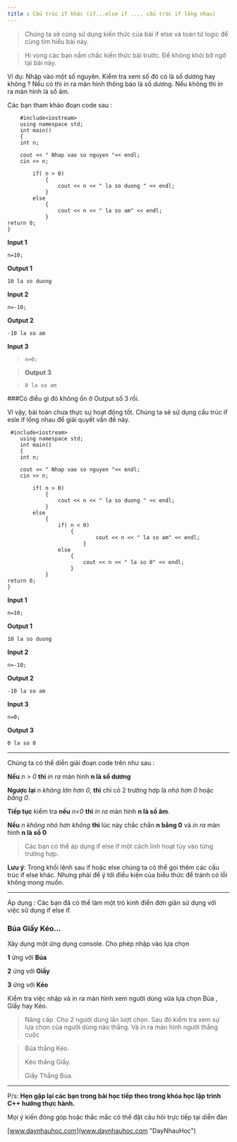 ```yaml
---
title : Cấu trúc if khác (if...else if ..., cấu trúc if lồng nhau)
---
```


>Chúng ta sẽ cùng sử dụng kiến thức của bài if else và toán tử logic để cùng tìm hiểu bài này.

>Hi vọng các bạn nắm chắc kiến thức bài trước. Để không khỏi bỡ ngỡ tại bài này.

Ví dụ: Nhập vào một số nguyên. Kiểm tra xem số đó có là số dương hay không ? Nếu có thì in ra màn hình thông báo là số dương. Nếu không thì in ra màn hình là số âm.

Các bạn tham khảo đoạn code sau : 
  
    	
    	#include<iostream>
    	using namespace std;
    	int main()
    	{
    	int n;
    	
    	cout << " Nhap vao so nguyen "<< endl;
    	cin >> n;
    	
    		if( n > 0)
    			{
    				cout << n << " la so duong " << endl;
    			}
    		else 
    			{
    				cout << n << " la so am" << endl;
    			}
    return 0;	
	}
    	
**Input 1**

	n=10;

**Output 1**
  	
	10 la so duong


**Input 2**

	n=-10;

**Output 2**
  	
	-10 la so am
>
**Input 3**

>	`n=0;`

>**Output 3**
  	
>	`0 la so am`

###Có điều gì đó không ổn ở Output số 3 rồi.

Vì vậy, bài toán chưa thực sự hoạt động tốt.
Chúng ta sẽ sử dụng cấu trúc if esle if lồng nhau để giải quyết vấn đề này.



	 #include<iostream>
    	using namespace std;
    	int main()
    	{
    	int n;
    	
    	cout << " Nhap vao so nguyen "<< endl;
    	cin >> n;
    	
    		if( n > 0)
    			{
    				cout << n << " la so duong " << endl;
    			}
    		else
    			{
					if( n < 0)
						{
    							cout << n << " la so am" << endl;
    						}
					else	
						{
							cout << n << " la so 0" << endl;	
						}
				}
    return 0;	
	}


**Input 1**

	n=10;

**Output 1**
  	
	10 la so duong


**Input 2**

	n=-10;

**Output 2**
  	
	-10 la so am

**Input 3**

	n=0;

**Output 3**
	
	0 la so 0


----------

Chúng ta có thể diễn giải đoạn code trên như sau : 

**Nếu** *n > 0*  **thì** *in ra* màn hình  **n là số dương**

**Ngược lại** *n không lớn hơn 0*, **thì** chỉ có 2 trường hợp là *nhỏ hơn 0* hoặc *bằng 0*.

**Tiếp tục** kiểm tra **nếu** *n<0* **thì** *in ra* màn hình **n là số âm**. 

**Nếu** *n không nhỏ hơn không* **thì** lúc này chắc chắn **n bằng 0** và *in ra* màn hình **n là số 0**
 

>Các bạn có thể áp dụng if else if một cách linh hoạt tùy vào từng trường hợp.

**Lưu ý**: Trong khối lệnh sau if hoặc else chúng ta có thể gọi thêm các cấu trúc if else khác. Nhưng phải để ý tới điều kiện của biểu thức để tránh có lỗi không mong muốn.


----------

Áp dụng : 
 Các bạn đã có thể làm một trò kinh điển đơn giản sử dụng với việc sử dụng if else if.
### Búa Giấy Kéo...
Xây dụng một ứng dụng console. Cho phép nhập vào lựa chọn 

**1** ứng với **Búa**
 
**2** ứng với **Giấy**

**3** ứng với **Kéo**

Kiểm tra việc nhập và in ra màn hình xem người dùng vừa lựa chọn Búa , Giấy hay Kéo.

> Nâng cấp. Cho 2 người dùng lần lượt chọn. Sau đó kiểm tra xem sự lựa chọn của người dùng nào thắng. Và in ra màn hình người thắng cuộc

> Búa thắng Kéo.
> 
> Kéo thắng Giấy.
> 
> Giấy Thắng Búa.


----------
P/s: **Hẹn gặp lại các bạn trong bài học tiếp theo trong khóa học lập trình C++ hướng thực hành.**


Mọi ý kiến đóng góp hoặc thắc mắc có thể đặt câu hỏi trực tiếp tại diễn đàn 

[www.daynhauhoc.com](www.daynhauhoc.com "DayNhauHoc")
